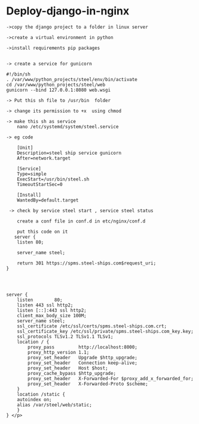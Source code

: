 # Deploy-django-in-nginx



    ->copy the django project to a folder in linux server

    ->create a virtual environment in python

    ->install requirements pip packages
    
    
    -> create a service for gunicorn
    
    #!/bin/sh
    . /var/www/python_projects/steel/env/bin/activate
    cd /var/www/python_projects/steel/web
    gunicorn --bind 127.0.0.1:8080 web.wsgi
    
    -> Put this sh file to /usr/bin  folder
    
    -> change its permission to +x  using chmod
    
    -> make this sh as service 
        nano /etc/systemd/system/steel.service
        
    -> eg code 
    
        [Unit]
        Description=steel ship service gunicorn
        After=network.target

        [Service]
        Type=simple
        ExecStart=/usr/bin/steel.sh
        TimeoutStartSec=0

        [Install]
        WantedBy=default.target
        
     -> check by service steel start , service steel status
     
        create a conf file in conf.d in etc/nginx/conf.d
        
        put this code on it
       server {
        listen 80;
    
        server_name steel;

        return 301 https://spms.steel-ships.com$request_uri;
    }




    server {
        listen        80;
        listen 443 ssl http2;
        listen [::]:443 ssl http2;
        client_max_body_size 100M;
        server_name steel;
        ssl_certificate /etc/ssl/certs/spms.steel-ships.com.crt;
        ssl_certificate_key /etc/ssl/private/spms.steel-ships.com_key.key;
        ssl_protocols TLSv1.2 TLSv1.1 TLSv1;
        location / {
            proxy_pass         http://localhost:8000;
            proxy_http_version 1.1;
            proxy_set_header   Upgrade $http_upgrade;
            proxy_set_header   Connection keep-alive;
            proxy_set_header   Host $host;
            proxy_cache_bypass $http_upgrade;
            proxy_set_header   X-Forwarded-For $proxy_add_x_forwarded_for;
            proxy_set_header   X-Forwarded-Proto $scheme;
        }
        location /static {
        autoindex on;
        alias /var/steel/web/static;
        }
    } </p>

    
    
